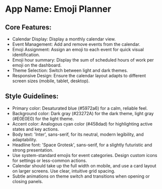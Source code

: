 # **App Name**: Emoji Planner

## Core Features:

- Calendar Display: Display a monthly calendar view.
- Event Management: Add and remove events from the calendar.
- Emoji Assignment: Assign an emoji to each event for quick visual identification.
- Emoji hour summary: Display the sum of scheduled hours of work per emoji on the dashboard.
- Theme Selection: Switch between light and dark themes.
- Responsive Design: Ensure the calendar layout adapts to different screen sizes (mobile, tablet, desktop).

## Style Guidelines:

- Primary color: Desaturated blue (#5972a6) for a calm, reliable feel.
- Background color: Dark gray (#23272A) for the dark theme, light gray (#E0E0E0) for the light theme.
- Accent color: Analogous cyan color (#458dad) for highlighting active states and key actions.
- Body text: 'Inter', sans-serif, for its neutral, modern legibility, and adaptability.
- Headline font: 'Space Grotesk', sans-serif, for a slightly futuristic and strong presentation.
- Use system-standard emojis for event categories. Design custom icons for settings or less-common actions.
- Calendar should take up the full width on mobile, and use a card layout on larger screens. Use clear, intuitive grid spacing.
- Subtle animations on theme switch and transitions when opening or closing panels.